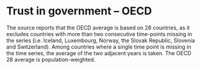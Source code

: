 # Trust in government – OECD

The source reports that the OECD average is based on 28 countries, as it excludes countries with more than two consecutive time-points missing in the series (i.e. Iceland, Luxembourg, Norway, the Slovak Republic, Slovenia and Switzerland). Among countries where a single time point is missing in the time series, the average of the two adjacent years is taken. The OECD 28 average is population-weighted.